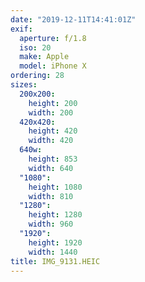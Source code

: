 ```yaml
---
date: "2019-12-11T14:41:01Z"
exif:
  aperture: f/1.8
  iso: 20
  make: Apple
  model: iPhone X
ordering: 28
sizes:
  200x200:
    height: 200
    width: 200
  420x420:
    height: 420
    width: 420
  640w:
    height: 853
    width: 640
  "1080":
    height: 1080
    width: 810
  "1280":
    height: 1280
    width: 960
  "1920":
    height: 1920
    width: 1440
title: IMG_9131.HEIC
---
```

